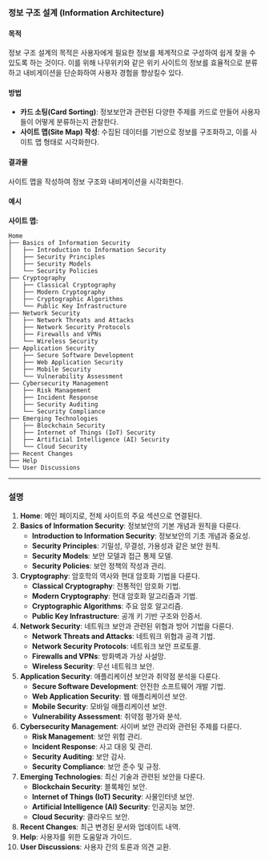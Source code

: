 ### 정보 구조 설계 (Information Architecture)

#### 목적
정보 구조 설계의 목적은 사용자에게 필요한 정보를 체계적으로 구성하여 쉽게 찾을 수 있도록 하는 것이다.
이를 위해 나무위키와 같은 위키 사이트의 정보를 효율적으로 분류하고 내비게이션을 단순화하여 사용자 경험을 향상킬수 있다.

#### 방법
- **카드 소팅(Card Sorting)**: 정보보안과 관련된 다양한 주제를 카드로 만들어 사용자들이 어떻게 분류하는지 관찰한다.
- **사이트 맵(Site Map) 작성**: 수집된 데이터를 기반으로 정보를 구조화하고, 이를 사이트 맵 형태로 시각화한다.

#### 결과물
사이트 맵을 작성하여 정보 구조와 내비게이션을 시각화한다.

#### 예시

**사이트 맵:**
```
Home
├── Basics of Information Security
│   ├── Introduction to Information Security
│   ├── Security Principles
│   ├── Security Models
│   └── Security Policies
├── Cryptography
│   ├── Classical Cryptography
│   ├── Modern Cryptography
│   ├── Cryptographic Algorithms
│   └── Public Key Infrastructure
├── Network Security
│   ├── Network Threats and Attacks
│   ├── Network Security Protocols
│   ├── Firewalls and VPNs
│   └── Wireless Security
├── Application Security
│   ├── Secure Software Development
│   ├── Web Application Security
│   ├── Mobile Security
│   └── Vulnerability Assessment
├── Cybersecurity Management
│   ├── Risk Management
│   ├── Incident Response
│   ├── Security Auditing
│   └── Security Compliance
├── Emerging Technologies
│   ├── Blockchain Security
│   ├── Internet of Things (IoT) Security
│   ├── Artificial Intelligence (AI) Security
│   └── Cloud Security
├── Recent Changes
├── Help
└── User Discussions
```

---

### 설명

1. **Home**: 메인 페이지로, 전체 사이트의 주요 섹션으로 연결된다.
2. **Basics of Information Security**: 정보보안의 기본 개념과 원칙을 다룬다.
   - **Introduction to Information Security**: 정보보안의 기초 개념과 중요성.
   - **Security Principles**: 기밀성, 무결성, 가용성과 같은 보안 원칙.
   - **Security Models**: 보안 모델과 접근 통제 모델.
   - **Security Policies**: 보안 정책의 작성과 관리.
3. **Cryptography**: 암호학의 역사와 현대 암호화 기법을 다룬다.
   - **Classical Cryptography**: 전통적인 암호화 기법.
   - **Modern Cryptography**: 현대 암호화 알고리즘과 기법.
   - **Cryptographic Algorithms**: 주요 암호 알고리즘.
   - **Public Key Infrastructure**: 공개 키 기반 구조와 인증서.
4. **Network Security**: 네트워크 보안과 관련된 위협과 방어 기법을 다룬다.
   - **Network Threats and Attacks**: 네트워크 위협과 공격 기법.
   - **Network Security Protocols**: 네트워크 보안 프로토콜.
   - **Firewalls and VPNs**: 방화벽과 가상 사설망.
   - **Wireless Security**: 무선 네트워크 보안.
5. **Application Security**: 애플리케이션 보안과 취약점 분석을 다룬다.
   - **Secure Software Development**: 안전한 소프트웨어 개발 기법.
   - **Web Application Security**: 웹 애플리케이션 보안.
   - **Mobile Security**: 모바일 애플리케이션 보안.
   - **Vulnerability Assessment**: 취약점 평가와 분석.
6. **Cybersecurity Management**: 사이버 보안 관리와 관련된 주제를 다룬다.
   - **Risk Management**: 보안 위험 관리.
   - **Incident Response**: 사고 대응 및 관리.
   - **Security Auditing**: 보안 감사.
   - **Security Compliance**: 보안 준수 및 규정.
7. **Emerging Technologies**: 최신 기술과 관련된 보안을 다룬다.
   - **Blockchain Security**: 블록체인 보안.
   - **Internet of Things (IoT) Security**: 사물인터넷 보안.
   - **Artificial Intelligence (AI) Security**: 인공지능 보안.
   - **Cloud Security**: 클라우드 보안.
8. **Recent Changes**: 최근 변경된 문서와 업데이트 내역.
9. **Help**: 사용자를 위한 도움말과 가이드.
10. **User Discussions**: 사용자 간의 토론과 의견 교환.

